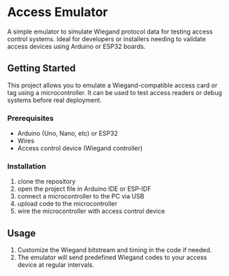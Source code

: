 # Access Emulator

A simple emulator to simulate Wiegand protocol data for testing access control systems. 
Ideal for developers or installers needing to validate access devices using Arduino or ESP32 boards.

## Getting Started

This project allows you to emulate a Wiegand-compatible access card or tag using a microcontroller.
It can be used to test access readers or debug systems before real deployment.

### Prerequisites

* Arduino (Uno, Nano, etc) or ESP32
* Wires
* Access control device (Wiegand controller)

### Installation

1. clone the repository
2. open the project file in Arduino IDE or ESP-IDF
3. connect a microcontroller to the PC via USB
4. upload code to the microcontroller
5. wire the microcontroller with access control device

## Usage

1. Customize the Wiegand bitstream and timing in the code if needed.
2. The emulator will send predefined Wiegand codes to your access device at regular intervals.
